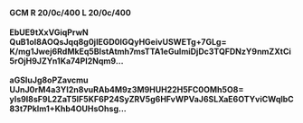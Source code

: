 #### GCM R 20/0c/400 L 20/0c/400
**EbUE9tXxVGiqPrwN**<br/>**QuB1oI8AOQsJqq8g0jlEGD0lGQyHGeivUSWETg+7GLg=**<br/>**K/mg1Jwej6RdMkEq5BlstAtmh7msTTA1eGulmiDjDc3TQFDNzY9nmZXtCi5rOjH9JZYn1Ka74PI2Nqm9...**<br/><br/>
**aGSIuJg8oPZavcmu**<br/>**UJnJ0rM4a3YI2n8vuRAb4M9z3M9HUH22H5FC0OMh5O8=**<br/>**yIs9l8sF9L2ZaT5IF5KF6P24SyZRV5g6HFvWPVaJ6SLXaE6OTYviCWqlbC83t7Pklm1+Khb4OUHsOhsg...**